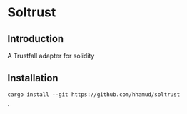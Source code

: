 # Soltrust


## Introduction
A Trustfall adapter for solidity




## Installation

``` shell
cargo install --git https://github.com/hhamud/soltrust
```

`
